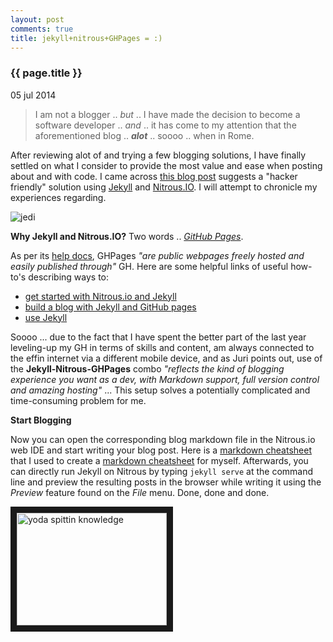 ```yaml
---
layout: post
comments: true
title: jekyll+nitrous+GHPages = :)
---
```


<h3>{{ page.title }}</h3>

<p class="meta">05 jul 2014</p>

> I am not a blogger .. _but_ .. I have made the decision to become a software developer .. _and_ .. it has come to my attention that the aforementioned blog .. _**alot**_ .. soooo .. when in Rome.

After reviewing alot of and trying a few blogging solutions, I have finally settled on what I consider to provide the most value and ease when posting about and with code. I came across [this blog post](http://juristr.com/blog/2013/05/blog-like-a-hacker-with-jekyll-and-nitrousio/ "Blog Like a Hacker with Jekyll and Nitrous.IO") suggests a \"hacker friendly\" solution using [Jekyll](http://jekyllrb.com/ "Jekyll") and [Nitrous.IO](https://www.nitrous.io/ "Nitrous"). I will attempt to chronicle my experiences regarding.

![jedi](http://cdn-s3-2.wanelo.com/product/image/1811289/x354.jpg "jedi")

**Why Jekyll and Nitrous.IO?** Two words .. _[GitHub Pages](https://pages.github.com/)_.  

As per its [help docs](https://help.github.com/articles/what-are-github-pages), GHPages 
_\"are public webpages freely hosted and easily published through\"_ GH. Here are some helpful links of useful how-to\'s describing ways to:

- [get started with Nitrous.io and Jekyll](http://silshack.github.io/spring2014/how-to/2014/01/29/nitrousgit.html)
- [build a blog with Jekyll and GitHub pages](http://www.smashingmagazine.com/2014/08/01/build-blog-jekyll-github-pages/#more-197342)
- [use Jekyll](http://jekyllrb.com/docs/home/)  

Soooo \... due to the fact that I have spent the better part of the last year leveling-up my GH in terms of skills and content, am always connected to the effin internet via a different mobile device, and as Juri points out, use of the **Jekyll-Nitrous-GHPages** combo _\"reflects the kind of blogging experience you want as a dev, with Markdown support, full version control and amazing hosting\"_ \... This setup solves a potentially complicated and time-consuming problem for me.  

**Start Blogging**  

Now you can open the corresponding blog markdown file in the Nitrous.io web IDE and start writing your blog post. Here is a [markdown cheatsheet](https://github.com/adam-p/markdown-here/wiki/Markdown-Cheatsheet) that I used to create a [markdown cheatsheet](http://sskenner.github.io/2014/01/31/jekyll-md-info.html) for myself. Afterwards, you can directly run Jekyll on Nitrous by typing <code>jekyll serve</code> at the command line and preview the resulting posts in the browser while writing it using the _Preview_ feature found on the _File_ menu. Done, done and done.

<a href="http://www.youtube.com/watch?feature=player_embedded&v=BQ4yd2W50No
" target="_blank"><img src="http://img.youtube.com/vi/BQ4yd2W50No/0.jpg" 
alt="yoda spittin knowledge" width="240" height="180" border="10" /></a>

